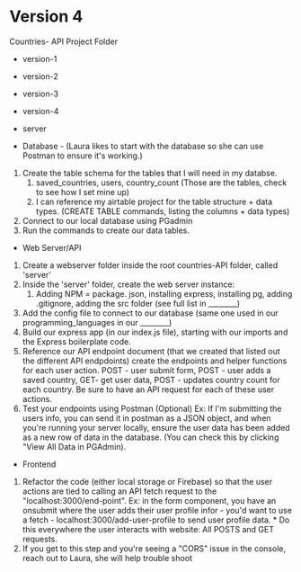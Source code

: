 # Version 4

Countries- API Project Folder 
- version-1
- version-2
- version-3
- version-4
- server

- Database - (Laura likes to start with the database so she can use Postman to ensure it's working.)
1. Create the table schema for the tables that I will need in my databse. 
    1. saved_countries, users, country_count (Those are the tables, check to see how I set mine up)
    2. I can reference my airtable project for the table structure + data types. 
(CREATE TABLE commands, listing the columns + data types)
2. Connect to our local database using PGadmin
3. Run the commands to create our data tables. 


- Web Server/API
1. Create a webserver folder inside the root countries-API folder, called 'server'
2. Inside the 'server' folder, create the web server instance:
    1. Adding NPM = package. json, installing express, installing pg, adding .gitignore, adding the src folder (see full list in ________)
3. Add the config file to connect to our database (same one used in our programming_languages in our ________)
4. Build our express app (in our index.js file), starting with our imports and the Express boilerplate code. 
5. Reference our API endpoint document (that we created that listed out the different API endpdoints) create the endpoints and helper functions for each user action. POST - user submit form, POST - user adds a saved country, GET- get user data, POST - updates country count for each country. Be sure to have an API request for each of these user actions. 
6. Test your endpoints using Postman (Optional) Ex: If I'm submitting the users info, you can send it in postman as a JSON object, and when you're running your server locally, ensure the user data has been added as a new row of data in the database. (You can check this by clicking "View All Data in PGAdmin).

- Frontend 
1. Refactor the code (either local storage or Firebase) so that the user actions are tied to calling an API fetch request to the "localhost:3000/end-point". Ex: in the form component, you have an onsubmit where the user adds their user profile infor - you'd want to use a fetch - localhost:3000/add-user-profile to send user profile data. * Do this everywhere the user interacts with website: All POSTS and GET requests. 
2. If you get to this step and you're seeing a "CORS" issue in the console, reach out to Laura, she will help trouble shoot 